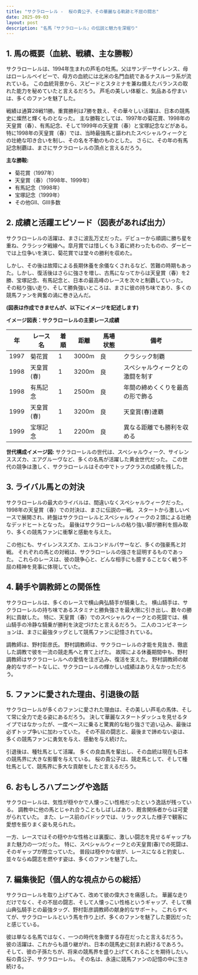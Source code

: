 ```yaml
---
title: "サクラローレル -  桜の貴公子、その華麗なる軌跡と不屈の闘志"
date: 2025-09-03
layout: post
description: "名馬『サクラローレル』の伝説と魅力を深堀り"
---
```


## 1. 馬の概要（血統、戦績、主な勝鞍）

サクラローレルは、1994年生まれの芦毛の牡馬。父はサンデーサイレンス、母はローレルベイビーで、母方の血統には北米の名門血統であるナスルーラ系が流れている。  この血統背景から、スピードとスタミナを兼ね備えたバランスの取れた能力を秘めていたと言えるだろう。  芦毛の美しい体躯と、気品ある佇まいは、多くのファンを魅了した。

戦績は通算28戦11勝。重賞勝利は7勝を数え、その華々しい活躍は、日本の競馬史に燦然と輝くものとなった。  主な勝鞍としては、1997年の菊花賞、1998年の天皇賞（春）、有馬記念、そして1999年の天皇賞（春）と宝塚記念などがある。特に1998年の天皇賞（春）では、当時最強馬と謳われたスペシャルウィークとの壮絶な叩き合いを制し、その名を不動のものとした。  さらに、その年の有馬記念制覇は、まさにサクラローレルの頂点と言えるだろう。

**主な勝鞍:**

* 菊花賞（1997年）
* 天皇賞（春）（1998年、1999年）
* 有馬記念（1998年）
* 宝塚記念（1999年）
* その他GII、GIII多数


## 2. 成績と活躍エピソード（図表があれば出力）

サクラローレルの活躍は、まさに波乱万丈だった。デビューから順調に勝ち星を重ね、クラシック戦線へ。皐月賞では惜しくも３着に終わったものの、ダービーでは上位争いを演じ、菊花賞では堂々の勝利を収めた。

しかし、その後は故障による長期休養を余儀なくされるなど、苦難の時期もあった。しかし、復活後はさらに強さを増し、古馬になってからは天皇賞（春）を2勝、宝塚記念、有馬記念と、日本の最高峰のレースを次々と制覇していった。  その粘り強い走り、そして勝負強いところは、まさに彼の持ち味であり、多くの競馬ファンを興奮の渦に巻き込んだ。

**(図表は作成できませんが、以下にイメージを記述します)**

**イメージ図表：サクラローレルの主要レース成績**

| 年 | レース名      | 着順 | 距離 | 馬場状態 | 備考                               |
|----|-------------|-----|-----|---------|------------------------------------|
| 1997 | 菊花賞        | 1   | 3000m| 良       | クラシック制覇                      |
| 1998 | 天皇賞(春)    | 1   | 3200m| 良       | スペシャルウィークとの激闘を制す   |
| 1998 | 有馬記念      | 1   | 2500m| 良       | 年間の締めくくりを最高の形で飾る     |
| 1999 | 天皇賞(春)    | 1   | 3200m| 良       | 天皇賞(春)連覇                     |
| 1999 | 宝塚記念      | 1   | 2200m| 良       | 異なる距離でも勝利を収める         |


**世代構成イメージ図:**  サクラローレルの世代は、スペシャルウィーク、サイレンススズカ、エアグルーヴなど、多くの名馬が活躍した黄金世代だった。  この世代の競争は激しく、サクラローレルはその中でトップクラスの成績を残した。


## 3. ライバル馬との対決

サクラローレルの最大のライバルは、間違いなくスペシャルウィークだった。  1998年の天皇賞（春）での対決は、まさに伝説の一戦。  スタートから激しいペースで展開され、終盤はサクラローレルとスペシャルウィークの２頭による壮絶なデッドヒートとなった。  最後はサクラローレルの粘り強い脚が勝利を掴み取り、多くの競馬ファンに衝撃と感動を与えた。

この他にも、サイレンススズカ、エルコンドルパサーなど、多くの強豪馬と対戦。  それぞれの馬との対戦は、サクラローレルの強さを証明するものであった。  これらのレースは、彼の競争心と、どんな相手にも臆することなく戦う不屈の精神を見事に体現していた。


## 4. 騎手や調教師との関係性

サクラローレルは、多くのレースで横山典弘騎手が騎乗した。  横山騎手は、サクラローレルの持ち味であるスタミナと勝負強さを最大限に引き出し、数々の勝利に貢献した。  特に、天皇賞（春）でのスペシャルウィークとの死闘では、横山騎手の冷静な騎乗が勝利を決定づけたと言えるだろう。  二人のコンビネーションは、まさに最強タッグとして競馬ファンに記憶されている。

調教師は、野村彰彦氏。  野村調教師は、サクラローレルの才能を見抜き、徹底した調教で彼を一流の競走馬へと育て上げた。  故障による休養期間中も、野村調教師はサクラローレルへの愛情を注ぎ込み、復活を支えた。  野村調教師の献身的なサポートなしに、サクラローレルの輝かしい成績はありえなかっただろう。


## 5. ファンに愛された理由、引退後の話

サクラローレルが多くのファンに愛された理由は、その美しい芦毛の馬体、そして常に全力で走る姿にあるだろう。  決して華麗なスタートダッシュを見せるタイプではなかったが、一度ペースに乗ると驚異的な粘り強さで追い込み、最後は必ずトップ争いに加わっていた。  その不屈の闘志と、最後まで諦めない姿は、多くの競馬ファンに勇気を与え、感動を与え続けた。

引退後は、種牡馬として活躍。  多くの良血馬を輩出し、その血統は現在も日本の競馬界に大きな影響を与えている。  桜の貴公子は、競走馬として、そして種牡馬として、競馬界に多大な貢献をしたと言えるだろう。


## 6. おもしろハプニングや逸話

サクラローレルは、気性が穏やかで人懐っこい性格だったという逸話が残っている。  調教中に他の馬とじゃれ合うこともしばしばあり、厩舎関係者からは可愛がられていた。  また、レース前のパドックでは、リラックスした様子で観客に愛想を振りまく姿も見られた。

一方、レースではその穏やかな性格とは裏腹に、激しい闘志を見せるギャップもまた魅力の一つだった。  特に、スペシャルウィークとの天皇賞(春)での死闘は、そのギャップが際立っていた。  普段は穏やかな彼が、レースになると豹変し、並々ならぬ闘志を燃やす姿は、多くのファンを魅了した。


## 7. 編集後記（個人的な視点からの総括）

サクラローレルを取り上げてみて、改めて彼の偉大さを痛感した。  華麗な走りだけでなく、その不屈の闘志、そして人懐っこい性格というギャップ、そして横山典弘騎手との最強タッグ、野村彰彦調教師の献身的なサポート。  これらすべてが、サクラローレルという馬を作り上げ、多くのファンを魅了した要因だったと感じている。

彼は単なる名馬ではなく、一つの時代を象徴する存在だったと言えるだろう。  彼の活躍は、これからも語り継がれ、日本の競馬史に刻まれ続けるであろう。  そして、彼の子孫たちが、将来の競馬界を盛り上げてくれることを期待したい。  桜の貴公子、サクラローレル。  その名は、永遠に競馬ファンの記憶の中に生き続ける。
